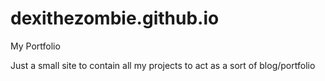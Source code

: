 # dexithezombie.github.io
My Portfolio

Just a small site to contain all my projects to act as a sort of blog/portfolio

